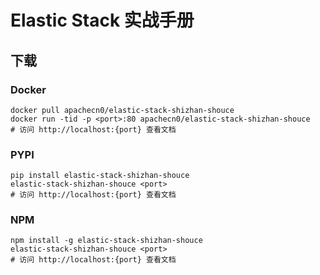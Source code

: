 # Elastic Stack 实战手册

## 下载

### Docker

```
docker pull apachecn0/elastic-stack-shizhan-shouce
docker run -tid -p <port>:80 apachecn0/elastic-stack-shizhan-shouce
# 访问 http://localhost:{port} 查看文档
```

### PYPI

```
pip install elastic-stack-shizhan-shouce
elastic-stack-shizhan-shouce <port>
# 访问 http://localhost:{port} 查看文档
```

### NPM

```
npm install -g elastic-stack-shizhan-shouce
elastic-stack-shizhan-shouce <port>
# 访问 http://localhost:{port} 查看文档
```